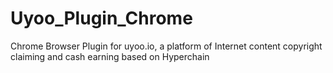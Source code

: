 # Uyoo_Plugin_Chrome
Chrome Browser Plugin for uyoo.io, a platform of Internet content copyright claiming and cash earning based on Hyperchain
